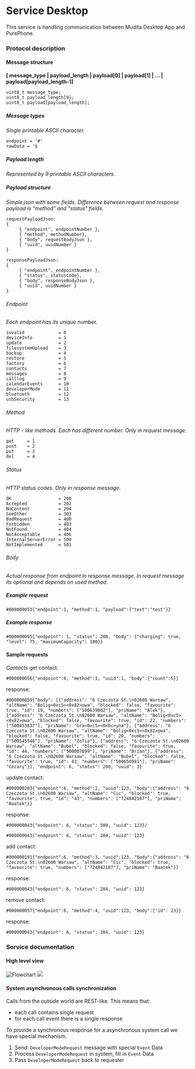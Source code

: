 Service Desktop
=================

This service is handling communication between Mudita Desktop App and PurePhone.


### Protocol description

#### Message structure

**[ message_type | payload_length | payload[0] | payload[1] | ... | payload[payload_length-1]**

```
uint8_t message_type;
uint8_t payload_length[9];
uint8_t payload[payload_length];
```

##### Message types
*Single printable ASCII character.*
```
endpoint = '#'
rawData = '$
```
##### Payload length
*Represented by 9 printable ASCII characters.*

##### Payload structure
*Simple json with some fields. Difference between request and response payload is "method" and "status" fields.*
```
requestPayloadJson:
{
     { "endpoint", endpointNumber },
     { "method", methodNumber},
     { "body", requestBodyJson },
     { "uuid", uuidNumber }
}
```
```
responsePayloadJson:
{
     { "endpoint", endpointNumber },
     { "status", statusCode},
     { "body", responseBodyJson },
     { "uuid", uuidNumber }
}
```
###### Endpoint
*Each endpoint has its unique number.*

```
invalid             = 0
deviceInfo          = 1
update              = 2
filesystemUpload    = 3
backup              = 4
restore             = 5
factory             = 6
contacts            = 7
messages            = 8
calllog             = 9
calendarEvents      = 10
developerMode       = 11
bluetooth           = 12
usbSecurity         = 13
```

###### Method
*HTTP - like methods. Each has different number. Only in request message.*

```
get     = 1
post    = 2
put     = 3
del     = 4
```

###### Status
*HTTP status codes. Only in response message.*

```
OK                  = 200
Accepted            = 202
NoContent           = 204
SeeOther            = 303
BadRequest          = 400
Forbidden           = 403
NotFound            = 404
NotAcceptable       = 406
InternalServerError = 500
NotImplemented      = 501
```

###### Body
*Actual response from endpoint in response message. In request message its optional and depends on used method.*

##### Example request

```
#000000053{"endpoint":1, "method":1, "payload":{"test":"test"}}
```

##### Example response

```
#000000095{"endpoint": 1, "status": 200, "body": {"charging": true, "level": 75, "maximumCapacity": 100}}
```

#### Sample requests
*Contacts*
get contact:
```
#000000056{"endpoint":6, "method":1, "uuid":1, "body":{"count":5}}
```
response:
```
#000000859{"body": [{"address": "6 Czeczota St.\n02600 Warsaw", "altName": "Bolig<0xc5><0x82>owa", "blocked": false, "favourite": true, "id": 19, "numbers": ["500639802"], "priName": "Alek"}, {"address": "6 Czeczota St.\n02600 Warsaw", "altName": "Bolig<0xc5><0x82>owa", "blocked": false, "favourite": true, "id": 22, "numbers": ["500453837"], "priName": "Gra<0xc5><0xbc>yna"}, {"address": "6 Czeczota St.\n02600 Warsaw", "altName": "Bolig<0xc5><0x82>owa", "blocked": false, "favourite": true, "id": 20, "numbers": ["500545546"], "priName": "Zofia"}, {"address": "6 Czeczota St.\n02600 Warsaw", "altName": "Bubel", "blocked": false, "favourite": true, "id": 44, "numbers": ["500087699"], "priName": "Brian"}, {"address": "6 Czeczota St.\n02600 Warsaw", "altName": "Bubel", "blocked": false, "favourite": true, "id": 43, "numbers": ["500656981"], "priName": "Cezary"}], "endpoint": 6, "status": 200, "uuid": 3}
```

update contact:
```
#000000203{"endpoint":6, "method":2, "uuid":123, "body":{"address": "6 Czeczota St.\n02600 Warsaw", "altName": "Cic", "blocked": true, "favourite": true, "id": "43", "numbers": ["724842187"], "priName": "Baatek"}}
```
response:
```
#000000043{"endpoint": 6, "status": 500, "uuid": 123}/
```
```
#000000043{"endpoint": 6, "status": 204, "uuid": 123}
```

add contact:
```
#000000191{"endpoint":6, "method":3, "uuid":123, "body":{"address": "6 Czeczota St.\n02600 Warsaw", "altName": "Cic", "blocked": true, "favourite": true, "numbers": ["724842187"], "priName": "Baatek"}}
```
response:
```
#000000043{"endpoint": 6, "status": 204, "uuid": 123}
```

remove contact:
```
#000000057{"endpoint":6, "method":4, "uuid":123, "body":{"id": 23}}
```
response:
```
#000000043{"endpoint": 6, "status": 204, "uuid": 123}
```

### Service documentation

#### High level view

![Flowchart](./doc/how_machine_works.svg)
<img src="./doc/how_machine_works.svg">

#### System asynchronous calls synchronization

Calls from the outside world are REST-like. This means that:
- each call contains single request 
- for each call event there is a single response

To provide a synchronous response for a asynchronous system call we have special mechanism.

1. Send: `DeveloperModeRequest` message with special `Event` Data
2. Process `DeveloperModeRequest` in system, fill in `Event` Data
3. Pass `DeveloperModeRequest` back to requester
